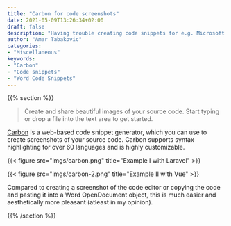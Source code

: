 ```yaml
---
title: "Carbon for code screenshots"
date: 2021-05-09T13:26:34+02:00
draft: false
description: "Having trouble creating code snippets for e.g. Microsoft Word or social media? This is where Carbon comes into play."
author: "Amar Tabakovic"
categories:
- "Miscellaneous"
keywords:
- "Carbon"
- "Code snippets"
- "Word Code Snippets"
---
```

{{% section %}}

> Create and share beautiful images of your source code.
> Start typing or drop a file into the text area to get started.

[Carbon](https://carbon.now.sh) is a web-based code snippet generator, which you can use to create screenshots of your source code. Carbon supports syntax highlighting for over 60 languages and is highly customizable.

{{< figure src="imgs/carbon.png" title="Example I with Laravel" >}}

{{< figure src="imgs/carbon-2.png" title="Example II with Vue" >}}

Compared to creating a screenshot of the code editor or copying the code and pasting it into a Word OpenDocument object, this is much easier and aesthetically more pleasant (atleast in my opinion). 

{{% /section %}}